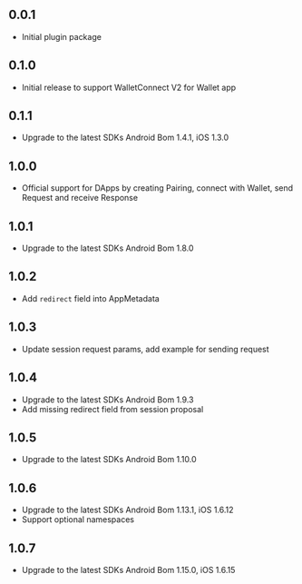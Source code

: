 ## 0.0.1

* Initial plugin package

## 0.1.0

* Initial release to support WalletConnect V2 for Wallet app

## 0.1.1

* Upgrade to the latest SDKs Android Bom 1.4.1, iOS 1.3.0

## 1.0.0

* Official support for DApps by creating Pairing, connect with Wallet, send Request and receive Response

## 1.0.1

* Upgrade to the latest SDKs Android Bom 1.8.0

## 1.0.2

* Add `redirect` field into AppMetadata

## 1.0.3

* Update session request params, add example for sending request

## 1.0.4

* Upgrade to the latest SDKs Android Bom 1.9.3
* Add missing redirect field from session proposal

## 1.0.5

* Upgrade to the latest SDKs Android Bom 1.10.0

## 1.0.6

* Upgrade to the latest SDKs Android Bom 1.13.1, iOS 1.6.12
* Support optional namespaces

## 1.0.7

* Upgrade to the latest SDKs Android Bom 1.15.0, iOS 1.6.15
